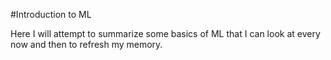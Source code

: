 #Introduction to ML

Here I will attempt to summarize some basics of ML that I can look at every now and then to refresh my memory.
